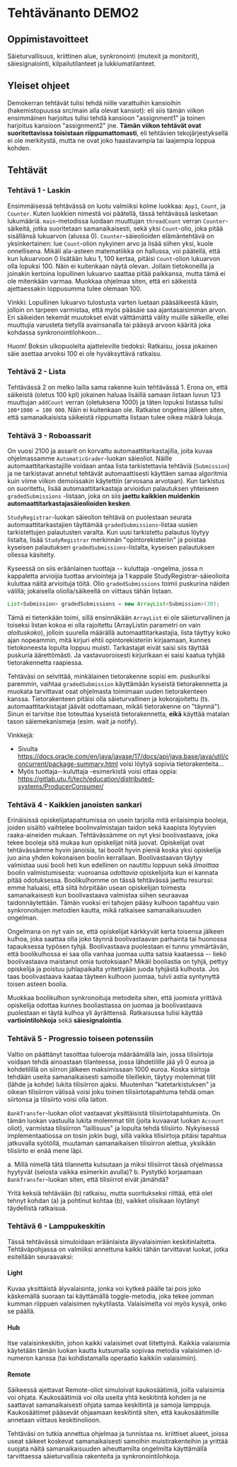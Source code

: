 # Tehtävänanto DEMO2

## Oppimistavoitteet
Säieturvallisuus, kriittinen alue, synkronointi (mutexit ja monitorit), säiesignalointi, kilpailutilanteet ja lukkiumatilanteet.

## Yleiset ohjeet
Demokerran tehtävät tulisi tehdä niille varattuihin kansioihin (hakemistopuussa src/main alla olevat kansiot): eli siis tämän viikon ensimmäinen harjoitus tulisi tehdä kansioon "assignment1" ja toinen harjoitus kansioon "assignment2" jne. **Tämän viikon tehtävät ovat suoritettavissa toisistaan riippumattomasti**, eli tehtävien tekojärjestyksellä ei ole merkitystä, mutta ne ovat joko haastavampia tai laajempia loppua kohden.

## Tehtävät

### Tehtävä 1 - Laskin
Ensimmäisessä tehtävässä on luotu valmiiksi kolme luokkaa: `App1`, `Count`, ja `Counter`. Kuten luokkien nimestä voi päätellä, tässä tehtävässä lasketaan lukumääriä. `main`-metodissa luodaan muuttujan `threadCount` verran `Counter`-säikeitä, jotka suoritetaan samanaikaisesti, sekä yksi `Count`-olio, joka pitää sisällänsä lukuarvon (alussa 0). `Counter`-säieolioiden elämäntehtävä on yksinkertainen: lue `Count`-olion nykyinen arvo ja lisää siihen yksi, kuole onnellisena. Mikäli ala-asteen matematiikka on hallussa, voi päätellä, että kun lukuarvoon 0 lisätään luku 1, 100 kertaa, pitäisi `Count`-olion lukuarvon olla lopuksi 100. Näin ei kuitenkaan näytä olevan. Jollain tietokoneilla ja joinakin kertoina lopullinen lukuarvo saattaa pitää paikkansa, mutta tämä ei ole mitenkään varmaa. Muokkaa ohjelmaa siten, että eri säikeistä ajettaessakin loppusumma tulee olemaan 100. 

Vinkki: Lopullinen lukuarvo tulostusta varten luetaan pääsäikeestä käsin, jolloin on tarpeen varmistaa, että myös pääsäie saa ajantasaisimman arvon. Eri säikeiden tekemät muutokset eivät välttämättä välity muille säikeille, ellei muuttujia varusteta tietyllä avainsanalla tai pääsyä arvoon kääritä joka kohdassa synkronointilohkoon...

Huom! Boksin ulkopuolelta ajatteleville tiedoksi: Ratkaisu, jossa jokainen säie asettaa arvoksi 100 ei ole hyväksyttävä ratkaisu.

### Tehtävä 2 - Lista
Tehtävässä 2 on melko lailla sama rakenne kuin tehtävässä 1. Erona on, että säikeistä (oletus 100 kpl) jokainen haluaa lisäillä samaan listaan luvun 123 muuttujan `addCount` verran (oletuksena 1000) ja täten lopuksi listassa tulisi `100*1000 = 100 000`. Näin ei kuitenkaan ole. Ratkaise ongelma jälleen siten, että samanaikaisista säikeistä riippumatta listaan tulee oikea määrä lukuja.

### Tehtävä 3 - Roboassarit
On vuosi 2100 ja assarit on korvattu automaattitarkastajilla, joita kuvaa ohjelmassamme `AutomaticGrader`-luokan säieoliot. Näille automaattitarkastajille voidaan antaa lista tarkistettavia tehtäviä (`Submission`) ja ne tarkistavat annetut tehtävät automaattisesti käyttäen samaa algoritmia kuin viime viikon demoissakin käytettiin (arvosana arvotaan). Kun tarkistus on suoritettu, lisää automaattitarkastaja arvioidun palautuksen yhteiseen `gradedSubmissions` -listaan, joka on siis **jaettu kaikkien muidenkin automaattitarkastajasäieolioiden kesken**.

`StudyRegistrar`-luokan säieolion tehtävä on puolestaan seurata automaattitarkastajien täyttämää `gradedSubmissions`-listaa uusien tarkistettujen palautusten varalta. Kun uusi tarkistettu palautus löytyy listalta, lisää `StudyRegistrar` merkinnän "opintorekisteriin" ja poistaa kyseisen palautuksen `gradedSubmissions`-listalta, kyseisen palautuksen ollessa käsitelty.

Kyseessä on siis eräänlainen tuottaja -- kuluttaja -ongelma, jossa n kappaletta arvioijia tuottaa arviointeja ja 1 kappale StudyRegistrar-säieolioita kuluttaa näitä arvioituja töitä. Olio `gradedSubmissions` toimii puskurina näiden välillä; jokaisella oliolla/säikeellä on viittaus tähän listaan.

```java
List<Submission> gradedSubmissions = new ArrayList<Submission>(30);
```

Tämä ei tietenkään toimi, sillä ensinnäkään `ArrayList` ei ole säieturvallinen ja toiseksi listan kokoa ei olla rajoitettu (ArrayListin parametri on vain *aloituskoko*), jolloin suurella määrällä automaattitarkastajia, lista täyttyy koko ajan nopeammin, mitä kirjuri ehtii opintorekisteriin kirjaamaan, kunnes tietokoneesta lopulta loppuu muisti. Tarkastajat eivät saisi siis täyttää puskuria äärettömästi. Ja vastavuoroisesti kirjurikaan ei saisi kaatua tyhjää tietorakennetta raapiessa.

Tehtäväsi on selvittää, minkälainen tietorakenne sopisi em. puskuriksi paremmin, vaihtaa  `gradedSubmission` käyttämään kyseistä tietorakennetta ja muokata tarvittavat osat ohjelmasta toimimaan uuden tietorakenteen kanssa. Tietorakenteen pitäisi olla säieturvallinen ja kokorajoitettu (ts. automaattitarkistajat jäävät odottamaan, mikäli tietorakenne on "täynnä"). Sinun ei tarvitse itse toteuttaa kyseistä tietorakennetta, **eikä** käyttää matalan tason säiemekanismeja (esim. wait ja notify).


Vinkkejä:
 - Sivulta <https://docs.oracle.com/en/java/javase/17/docs/api/java.base/java/util/concurrent/package-summary.html> voisi löytyä sopivia tietorakenteita...
 - Myös tuottaja--kuluttaja -esimerkistä voisi ottaa oppia: <https://gitlab.utu.fi/tech/education/distributed-systems/ProducerConsumer/>


### Tehtävä 4 - Kaikkien janoisten sankari
Erinäisissä opiskelijatapahtumissa on usein tarjolla mitä erilaisimpia booleja, joiden sisältö vaihtelee boolinvalmistajan taidon sekä kaapista löytyvien raaka-aineiden mukaan. Tehtävässämme on nyt yksi boolivastaava, joka tekee booleja sitä mukaa kun opiskelijat niitä juovat. Opiskelijat ovat tehtävässämme hyvin janoisia, tai boolit hyvin pieniä koska yksi opiskelija juo aina yhden kokonaisen boolin kerrallaan. Boolivastaavan täytyy valmistaa uusi booli heti kun edellinen on nautittu loppuun sekä *ilmoittaa* boolin valmistumisesta: vuoroansa *odottavia* opiskelijoita kun ei kannata pitää odotuksessa. Boolikulhomme on tässä tehtävässä jaettu resurssi: emme haluaisi, että siitä hörpitään usean opiskelijan toimesta samanaikaisesti kun boolivastaava valmistaa siihen seuraavaa taidonnäytettään. Tämän vuoksi eri tahojen pääsy kulhoon tapahtuu vain synkronoitujen metodien kautta, mikä ratkaisee samanaikaisuuden ongelman.

Ongelmana on nyt vain se, että opiskelijat kärkkyvät kerta toisensa jälkeen kulhoa, joka saattaa olla joko täynnä boolivastaavan parhainta tai huonossa tapauksessa typösen tyhjä. Boolivastaava puolestaan ei tunnu ymmärtävän, että boolikulhossa ei saa olla vanhaa juomaa uutta satsia kaataessa -- liekö boolivastaava maistanut omia tuotoksiaan? Mikäli booliastia on tyhjä, pettyy opiskelija ja poistuu juhlapaikalta yritettyään juoda tyhjästä kulhosta. Jos taas boolivastaava kaataa täyteen kulhoon juomaa, tulvii astia syntynyttä toisen asteen boolia.

Muokkaa boolikulhon synkronoituja metodeita siten, että juomista yrittävä opiskelija odottaa kunnes booliastiassa on juomaa ja boolivastaava puolestaan ei täytä kulhoa yli äyräittensä. Ratkaisussa tulisi käyttää **vartiointilohkoja** sekä **säiesignalointia**.

### Tehtävä 5 - Progressio toiseen potenssiin
Valtio on päättänyt tasoittaa tuloeroja määräämällä lain, jossa tilisiirtoja voidaan tehdä ainoastaan tilanteessa, jossa lähdetilille jää yli 0 euroa ja kohdetilillä on siirron jälkeen maksimissaan 1000 euroa. Koska siirtoja tehdään useita samanaikaisesti samoille tileillekin, täytyy molemmat tilit (lähde ja kohde) lukita tilisiirron ajaksi. Muutenhan "katetarkistuksen" ja oikean tilisiirron välissä voisi joku toinen tilisiirtotapahtuma tehdä oman siirtonsa ja tilisiirto voisi olla laiton.

`BankTransfer`-luokan oliot vastaavat yksittäisistä tilisiirtotapahtumista. On tämän luokan vastuulla lukita molemmat tilit (joita kuvaavat luokan `Account` oliot), varmistaa tilisiirron "laillisuus" ja lopulta tehdä tilisiirto. Nykyisessä implementaatiossa on tosin jokin bugi, sillä vaikka tilisiirtoja pitäisi tapahtua jatkuvalla syötöllä, muutaman samanaikaisen tilisiirron alettua, yksikään tilisiirto ei enää mene läpi.

a. Millä nimellä tätä tilannetta kutsutaan ja miksi tilisiirrot tässä ohjelmassa hyytyvät (selosta vaikka esimerkin avulla)?
b. Pystytkö korjaamaan `BankTransfer`-luokan siten, että tilisiirrot eivät jämähdä?

Yritä keksiä tehtävään (b) ratkaisu, mutta suoritukseksi riittää, että olet tehnyt kohdan (a) ja pohtinut kohtaa (b), vaikket olisikaan löytänyt täydellistä ratkaisua.


### Tehtävä 6 - Lamppukeskitin
Tässä tehtävässä simuloidaan eräänlaista älyvalaisimien keskitinlaitetta. Tehtäväpohjassa on valmiiksi annettuna kaikki tähän tarvittavat luokat, jotka esitellään seuraavaksi:

#### Light
Kuvaa yksittäistä älyvalaisinta, jonka voi kytkeä päälle tai pois joko käskemällä suoraan tai käyttämällä toggle-metodia, joka tekee jomman kumman riippuen valaisimen nykytilasta. Valaisimelta voi myös kysyä, onko se päällä.

#### Hub
Itse valaisinkeskitin, johon kaikki valaisimet ovat liitettyinä. Kaikkia valaisimia käytetään tämän luokan kautta kutsumalla sopivaa metodia valaisimen id-numeron kanssa (tai kohdistamalla operaatio kaikkiin valaisimiin).

#### Remote
Säikeessä ajettavat Remote-oliot simuloivat kaukosäätimiä, joilla valaisimia voi ohjata. Kaukosäätimiä voi olla useita yhtä keskitintä kohden ja ne saattavat samanaikaisesti ohjata samaa keskitintä ja samoja lamppuja. Kaukosäätimet pääsevät ohjaamaan keskitintä siten, että kaukosäätimille annetaan viittaus keskitinolioon.

Tehtäväsi on tutkia annettua ohjelmaa ja tunnistaa ns. kriittiset alueet, joissa useat säikeet koskevat samanaikaisesti samoihin muistirakenteihin ja yrittää suojata näitä samanaikaisuuden aiheuttamilta ongelmilta käyttämällä tarvittaessa säieturvallisia rakenteita ja synkronointilohkoja.
